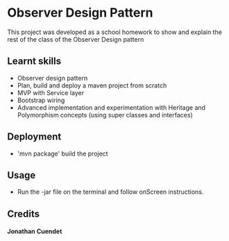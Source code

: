 # Observer Design Pattern
This project was developed as a school homework to show and explain the rest of the class of the Observer Design pattern

## Learnt skills
- Observer design pattern
- Plan, build and deploy a maven project from scratch
- MVP with Service layer
- Bootstrap wiring
- Advanced implementation and experimentation with Heritage and Polymorphism concepts (using super classes and interfaces)

## Deployment
- 'mvn package' build the project

## Usage
- Run the -jar file on the terminal and follow onScreen instructions.

## Credits
#### Jonathan Cuendet
